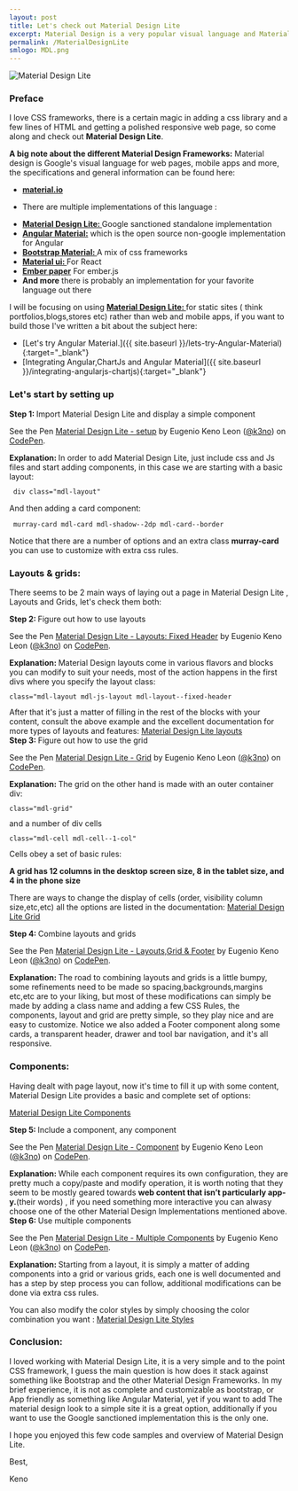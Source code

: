 ```yaml
---
layout: post
title: Let's check out Material Design Lite
excerpt: Material Design is a very popular visual language and Material Design Lite is a basic and complete implementation,let's check it out.
permalink: /MaterialDesignLite
smlogo: MDL.png
---
```



![Material Design Lite](https://kenoleon.github.io/Front-End-Web-Dev-UI-UX/assets/images/MDL.jpg)

<h3 class="fancy">Preface</h3>

I love CSS frameworks, there is a certain magic in adding a css library and a few lines of HTML and getting a polished responsive web page, so come along and check out <b>Material Design Lite</b>.

<div class="note"><b>A big note about the different Material Design Frameworks:</b>
 Material design is Google's visual language for web pages, mobile apps and more, the specifications and general information can be found here:
<ul><li><a href="https://material.io" target="_blank"><b>material.io</b></a></li></ul>

- There are multiple implementations of this language :
<ul>
    <li><a href="https://getmdl.io" target="_blank"><b>Material Design Lite: </b></a>Google sanctioned standalone implementation</li>
    <li><a href="https://material.angularjs.org/latest/" target="_blank"><b>Angular Material:</b></a> which is the open source non-google implementation for Angular</li>
    <li><a href="http://fezvrasta.github.io/bootstrap-material-design/#about" target="_blank"><b>Bootstrap Material: </b></a>A mix of css frameworks</li>
    <li><a href="http://www.material-ui.com/#/ " target="_blank"><b>Material ui: </b></a>For React</li>
    <li><a href="https://github.com/miguelcobain/ember-paper" target="_blank"><b>Ember paper</b></a> For ember.js </li>
    <li> <b>And more</b> there is probably an implementation for your favorite language out there</li>

</ul>

</div>

<div class="speechBubble"> I will be focusing on using <a href="https://getmdl.io" target="_blank"><b>Material Design Lite: </b></a> for static sites ( think portfolios,blogs,stores etc) rather than web and mobile apps, if you want to build those I've written a bit about the subject here: </div>

- [Let's try Angular Material.]({{ site.baseurl }}/lets-try-Angular-Material){:target="_blank"}
- [Integrating Angular,ChartJs and Angular Material]({{ site.baseurl }}/integrating-angularjs-chartjs){:target="_blank"}


<h3 class="fancy">Let's start by setting up</h3>

<div class="step"> <b>Step 1: </b>Import Material Design Lite and display a simple component </div>

<p data-height="400" data-theme-id="27284" data-slug-hash="ygdBqz" data-default-tab="result" data-user="k3no" data-embed-version="2" data-pen-title="Material Design Lite - setup" class="codepen">See the Pen <a href="http://codepen.io/k3no/pen/ygdBqz/">Material Design Lite - setup</a> by Eugenio  Keno   Leon (<a href="http://codepen.io/k3no">@k3no</a>) on <a href="http://codepen.io">CodePen</a>.</p>
<script async src="https://production-assets.codepen.io/assets/embed/ei.js"></script>

<div class="explain"><b>Explanation: </b> In order to add Material Design Lite, just include css and Js files and start adding components, in this case we are starting with a basic layout:
<code><pre> div class="mdl-layout" </pre></code>

And then adding a card component:

<code><pre> murray-card mdl-card mdl-shadow--2dp mdl-card--border </pre></code>
Notice that there are a number of options and an extra class <b>murray-card</b> you can use to customize with extra css rules.

</div>

<h3 class="fancy">Layouts & grids: </h3>

There seems to be 2 main ways of laying out a page in Material Design Lite , Layouts and Grids, let's check them both:

<div class="step"> <b>Step 2: </b>Figure out how to use layouts</div>

<p data-height="600" data-theme-id="27284" data-slug-hash="xqKbGK" data-default-tab="result" data-user="k3no" data-embed-version="2" data-pen-title="Material Design Lite - Layouts: Fixed Header" class="codepen">See the Pen <a href="http://codepen.io/k3no/pen/xqKbGK/">Material Design Lite - Layouts: Fixed Header</a> by Eugenio  Keno   Leon (<a href="http://codepen.io/k3no">@k3no</a>) on <a href="http://codepen.io">CodePen</a>.</p>
<script async src="https://production-assets.codepen.io/assets/embed/ei.js"></script>

<div class="explain"><b>Explanation: </b>
Material Design layouts come in various flavors and blocks you can modify to suit your needs, most of the action happens in the first divs where you specify the layout class:
<code><pre>class="mdl-layout mdl-js-layout mdl-layout--fixed-header</pre></code>
After that it's just a matter of filling in the rest of the blocks with your content, consult the above example and the excellent documentation for more types of layouts and features: <a href="https://getmdl.io/components/index.html#layout-section" target="_blank">Material Design Lite layouts</a>

</div>

<div class="step"> <b>Step 3: </b>Figure out how to use the grid</div>

<p data-height="600" data-theme-id="27284" data-slug-hash="yMBBQV" data-default-tab="result" data-user="k3no" data-embed-version="2" data-pen-title="Material Design Lite - Grid" class="codepen">See the Pen <a href="http://codepen.io/k3no/pen/yMBBQV/">Material Design Lite - Grid</a> by Eugenio  Keno   Leon (<a href="http://codepen.io/k3no">@k3no</a>) on <a href="http://codepen.io">CodePen</a>.</p>
<script async src="https://production-assets.codepen.io/assets/embed/ei.js"></script>

<div class="explain"><b>Explanation: </b> The grid on the other hand is made with an outer container div:
<code><pre>class="mdl-grid"</pre></code> and a number of div cells <code><pre>class="mdl-cell mdl-cell--1-col"</pre></code> Cells obey a set of basic rules:<br/>

<b>A grid  has 12 columns in the desktop screen size, 8 in the tablet size, and 4 in the phone size</b>
<br/>

There are ways to change the display of cells (order, visibility column size,etc,etc) all the options are listed in the documentation:  <a href="https://getmdl.io/components/index.html#layout-section" target="_blank">Material Design Lite Grid</a>
</div>

<div class="step"> <b>Step 4: </b>Combine layouts and grids</div>

<p data-height="600" data-theme-id="27284" data-slug-hash="LWPagv" data-default-tab="result" data-user="k3no" data-embed-version="2" data-pen-title="Material Design Lite - Layouts,Grid & Footer" class="codepen">See the Pen <a href="http://codepen.io/k3no/pen/LWPagv/">Material Design Lite - Layouts,Grid & Footer</a> by Eugenio  Keno   Leon (<a href="http://codepen.io/k3no">@k3no</a>) on <a href="http://codepen.io">CodePen</a>.</p>
<script async src="https://production-assets.codepen.io/assets/embed/ei.js"></script>


<div class="explain"><b>Explanation: </b> The road to combining layouts and grids is a little bumpy, some refinements need to be made so spacing,backgrounds,margins etc,etc are to your liking, but most of these modifications can simply be made by adding a class name and adding a few CSS Rules, the components, layout and grid are pretty simple, so they play nice and are easy to customize. Notice we also added a Footer component along some cards, a transparent header, drawer and tool bar navigation, and it's all responsive.
</div>

<h3 class="fancy">Components:</h3>

Having dealt with page layout, now it's time to fill it up with some content, Material Design Lite provides a basic and complete set of options:

<a href="https://getmdl.io/components/index.html" target="_blank">Material Design Lite Components</a>


<div class="step"> <b>Step 5: </b>Include a component, any component</div>

<p data-height="600" data-theme-id="27284" data-slug-hash="VpwdBy" data-default-tab="result" data-user="k3no" data-embed-version="2" data-pen-title="Material Design Lite - Component" class="codepen">See the Pen <a href="http://codepen.io/k3no/pen/VpwdBy/">Material Design Lite - Component</a> by Eugenio  Keno   Leon (<a href="http://codepen.io/k3no">@k3no</a>) on <a href="http://codepen.io">CodePen</a>.</p>
<script async src="https://production-assets.codepen.io/assets/embed/ei.js"></script>

<div class="explain"><b>Explanation: </b>While each component requires its own configuration, they are pretty much a copy/paste and modify operation, it is worth noting that they seem to be mostly geared towards <b>web content that isn’t particularly app-y.</b>(their words) , if you need something more interactive you can alwasy choose one of the other Material Design Implementations mentioned above.
</div>

<div class="step"> <b>Step 6: </b>Use multiple components</div>

<p data-height="800" data-theme-id="27284" data-slug-hash="xqxaWv" data-default-tab="result" data-user="k3no" data-embed-version="2" data-pen-title="Material Design Lite - Multiple Components" class="codepen">See the Pen <a href="http://codepen.io/k3no/pen/xqxaWv/">Material Design Lite - Multiple Components</a> by Eugenio  Keno   Leon (<a href="http://codepen.io/k3no">@k3no</a>) on <a href="http://codepen.io">CodePen</a>.</p>
<script async src="https://production-assets.codepen.io/assets/embed/ei.js"></script>

<div class="explain"><b>Explanation: </b> Starting from a layout, it is simply a matter of adding components into a grid or various grids, each one is well documented and has a step by step process you can follow, additional modifications can be done via extra css rules.

You can also modify the color styles by simply choosing the color combination you want :
<a href="https://getmdl.io/styles/index.html" target="_blank">Material Design Lite Styles</a>

</div>

<h3 class="fancy">Conclusion:</h3>

I loved working with Material Design Lite, it is a very simple and to the point CSS framework, I guess the main question is how does it stack against something like Bootstrap and the other Material Design Frameworks. In my brief experience, it is not as complete and customizable as bootstrap, or App friendly as something like Angular Material, yet if you want to add The material design look to a simple site it is a great option, additionally if you want to use the Google sanctioned implementation this is the only one.

I hope you enjoyed this few code samples and overview of Material Design Lite.

Best,

Keno

